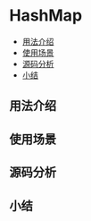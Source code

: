 # HashMap

- [用法介绍](#用法介绍)
- [使用场景](#使用场景)
- [源码分析](#源码分析)
- [小结](#小结)



## 用法介绍



## 使用场景



## 源码分析



## 小结

